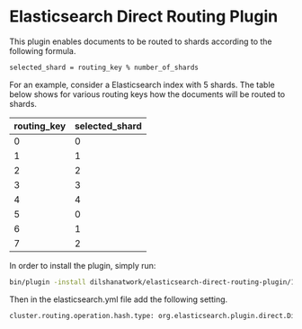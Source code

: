 Elasticsearch Direct Routing Plugin
===================================

This plugin enables documents to be routed to shards according to the following formula.

```sh
selected_shard = routing_key % number_of_shards
```

For an example, consider a Elasticsearch index with 5 shards.
The table below shows for various routing keys how the documents will be routed to shards.

| routing_key | selected_shard |
|-------------|----------------|
|      0      |        0       |
|      1      |        1       |
|      2      |        2       |
|      3      |        3       |
|      4      |        4       |
|      5      |        0       |
|      6      |        1       |
|      7      |        2       |

In order to install the plugin, simply run: 

```sh
bin/plugin -install dilshanatwork/elasticsearch-direct-routing-plugin/1.0
```

Then in the elasticsearch.yml file add the following setting.

```sh
cluster.routing.operation.hash.type: org.elasticsearch.plugin.direct.DirectRoutingHash
```